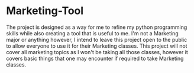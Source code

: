# Marketing-Tool
The project is designed as a way for me to refine my python programming skills while also creating a tool that is useful to me. I'm not a Marketing major or anything
however, I intend to leave this project open to the public to allow everyone to use it for their Marketing classes. This project will not cover all marketing topics
as I won't be taking all those classes, however it covers basic things that one may encounter if required to take Marketing classes.
